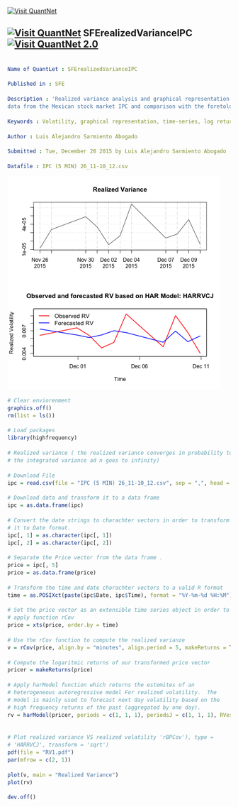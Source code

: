 
[<img src="https://github.com/QuantLet/Styleguide-and-Validation-procedure/blob/master/pictures/banner.png" alt="Visit QuantNet">](http://quantlet.de/index.php?p=info)

## [<img src="https://github.com/QuantLet/Styleguide-and-Validation-procedure/blob/master/pictures/qloqo.png" alt="Visit QuantNet">](http://quantlet.de/) **SFErealizedVarianceIPC** [<img src="https://github.com/QuantLet/Styleguide-and-Validation-procedure/blob/master/pictures/QN2.png" width="60" alt="Visit QuantNet 2.0">](http://quantlet.de/d3/ia)

```yaml

Name of QuantLet : SFErealizedVarianceIPC

Published in : SFE

Description : 'Realized variance analysis and graphical representation of 10 days high frequency
data from the Mexican stock market IPC and comparison with the foretold index harModel results'

Keywords : Volatility, graphical representation, time-series, log returns, variance

Author : Luis Alejandro Sarmiento Abogado

Submitted : Tue, December 28 2015 by Luis Alejandro Sarmiento Abogado

Datafile : IPC (5 MIN) 26_11-10_12.csv

```

![Picture1](RV1.png)


```r
# Clear enviorenment
graphics.off()
rm(list = ls())

# Load packages
library(highfrequency)

# Realized variance ( the realized variance converges in probability to
# the integrated variance ad n goes to infinity)

# Download File
ipc = read.csv(file = "IPC (5 MIN) 26_11-10_12.csv", sep = ",", head = TRUE)

# Download data and transform it to a data frame
ipc = as.data.frame(ipc)

# Convert the date strings to charachter vectors in order to transform
# it to Date format.
ipc[, 1] = as.character(ipc[, 1])
ipc[, 2] = as.character(ipc[, 2])

# Separate the Price vector from the data frame .
price = ipc[, 5]
price = as.data.frame(price)

# Transform the time and date charachter vectors to a valid R format
time = as.POSIXct(paste(ipc$Date, ipc$Time), format = "%Y-%m-%d %H:%M")

# Set the price vector as an extensible time series object in order to
# apply function rCov
price = xts(price, order.by = time)

# Use the rCov function to compute the realized varianze
v = rCov(price, align.by = "minutes", align.period = 5, makeReturns = TRUE)

# Compute the logaritmic returns of our transformed price vector
pricer = makeReturns(price)

# Apply harModel function which returns the estemites of an
# heterogeneous autoregressive model For realized volatility.  The
# model is mainly used to forecast next day volatility based on the
# high frequency returns of the past (aggregated by one day).
rv = harModel(pricer, periods = c(1, 1, 1), periodsJ = c(1, 1, 1), RVest = c("rCov", 
                                                                             "rBPCov"), type = "HARRVCJ", transform = "sqrt")

# Plot realized variance VS realized volatility 'rBPCov'), type =
# 'HARRVCJ', transform = 'sqrt')
pdf(file = "RV1.pdf")
par(mfrow = c(2, 1))

plot(v, main = "Realized Variance")
plot(rv)

dev.off()
  




```
